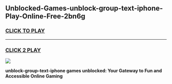 
## Unblocked-Games-unblock-group-text-iphone-Play-Online-Free-2bn6g
<h3>
<a href="https://premium76.site?title=unblock-group-text-iphone&ref=26A">CLICK TO PLAY</a></h3>
<hr>

<h3>
<a href="https://premium76.site?title=unblock-group-text-iphone&ref=26A">CLICK 2 PLAY</a>
  
</h3>

<a href="https://premium76.site?title=unblock-group-text-iphone&ref=26A"><img src="https://clearcache.store/games.png"></a>


**unblock-group-text-iphone games unblocked: Your Gateway to Fun and Accessible Online Gaming**
